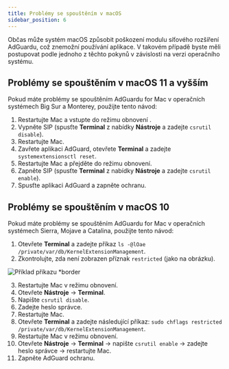 ```yaml
---
title: Problémy se spouštěním v macOS
sidebar_position: 6
---
```


Občas může systém macOS způsobit poškození modulu síťového rozšíření AdGuardu, což znemožní používání aplikace. V takovém případě byste měli postupovat podle jednoho z těchto pokynů v závislosti na verzi operačního systému.

## Problémy se spouštěním v macOS 11 a vyšším

Pokud máte problémy se spouštěním AdGuardu for Mac v operačních systémech Big Sur a Monterey, použijte tento návod:

1. Restartujte Mac a vstupte do režimu obnovení [](https://support.apple.com/en-us/HT201255).
2. Vypněte SIP (spusťte **Terminal** z nabídky **Nástroje** a zadejte `csrutil disable`).
3. Restartujte Mac.
4. Zavřete aplikaci AdGuard, otevřete **Terminal** a zadejte `systemextensionsctl reset`.
5. Restartujte Mac a přejděte do režimu obnovení.
6. Zapněte SIP (spusťte **Terminal** z nabídky <strong x-iyd="1">Nástroje</strong> a zadejte `csrutil enable`).
7. Spusťte aplikaci AdGuard a zapněte ochranu.

## Problémy se spouštěním v macOS 10

Pokud máte problémy se spouštěním AdGuardu for Mac v operačních systémech Sierra, Mojave a Catalina, použijte tento návod:

1. Otevřete **Terminal** a zadejte příkaz `ls -@lOae /private/var/db/KernelExtensionManagement`.
2. Zkontrolujte, zda není zobrazen příznak `restricted` (jako na obrázku).

![Příklad příkazu *border](https://cdn.adtidy.org/content/kb/ad_blocker/mac/restricted-flag.jpg)

3. Restartujte Mac v režimu obnovení.
4. Otevřete **Nástroje** → **Terminal**.
5. Napište `csrutil disable`.
6. Zadejte heslo správce.
7. Restartujte Mac.
8. Otevřete **Terminal** a zadejte následující příkaz: `sudo chflags restricted /private/var/db/KernelExtensionManagement`.
9. Restartujte Mac v režimu obnovení.
10. Otevřete **Nástroje** → **Terminal** → napište `csrutil enable` → zadejte heslo správce → restartujte Mac.
11. Zapněte AdGuard ochranu.